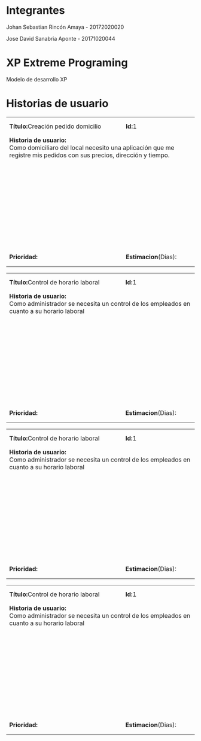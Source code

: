 # Integrantes

<p>Johan Sebastian Rincón Amaya - 20172020020 </p>
<p>Jose David Sanabria Aponte   - 20171020044 </p>

# XP Extreme Programing
Modelo de desarrollo XP



# Historias de usuario

<table >
<tr>
  <td WIDTH="400" HEIGHT="50"><strong>Título:</strong>Creación pedido domicilio</td>
  <td WIDTH="200" HEIGHT="50"><strong>Id:</strong>1</td>
</tr>
<tr>
  <td colspan="2" HEIGHT="300" align="left" valign="top"><strong>Historia de usuario:</strong>
    <br>
    Como domiciliaro del local necesito una aplicación que me registre mis pedidos con sus precios, dirección y tiempo.
  </td>
</tr>
<tr>
  <td HEIGHT="50"><strong>Prioridad:</strong></td>
  <td><strong>Estimacion</strong>(Dias):</td>
</tr>
</table>



<table >
<tr>
  <td WIDTH="400" HEIGHT="50"><strong>Título:</strong>Control de horario laboral</td>
  <td WIDTH="200" HEIGHT="50"><strong>Id:</strong>1</td>
</tr>
<tr>
  <td colspan="2" HEIGHT="300" align="left" valign="top"><strong>Historia de usuario:</strong>
    <br>
    Como administrador se necesita un control de los empleados en cuanto a su horario laboral
  </td>
</tr>
<tr>
  <td HEIGHT="50"><strong>Prioridad:</strong></td>
  <td><strong>Estimacion</strong>(Dias):</td>
</tr>
</table>


<table >
<tr>
  <td WIDTH="400" HEIGHT="50"><strong>Título:</strong>Control de horario laboral</td>
  <td WIDTH="200" HEIGHT="50"><strong>Id:</strong>1</td>
</tr>
<tr>
  <td colspan="2" HEIGHT="300" align="left" valign="top"><strong>Historia de usuario:</strong>
    <br>
    Como administrador se necesita un control de los empleados en cuanto a su horario laboral
  </td>
</tr>
<tr>
  <td HEIGHT="50"><strong>Prioridad:</strong></td>
  <td><strong>Estimacion</strong>(Dias):</td>
</tr>
</table>

<table >
<tr>
  <td WIDTH="400" HEIGHT="50"><strong>Título:</strong>Control de horario laboral</td>
  <td WIDTH="200" HEIGHT="50"><strong>Id:</strong>1</td>
</tr>
<tr>
  <td colspan="2" HEIGHT="300" align="left" valign="top"><strong>Historia de usuario:</strong>
    <br>
    Como administrador se necesita un control de los empleados en cuanto a su horario laboral
  </td>
</tr>
<tr>
  <td HEIGHT="50"><strong>Prioridad:</strong></td>
  <td><strong>Estimacion</strong>(Dias):</td>
</tr>
</table>
